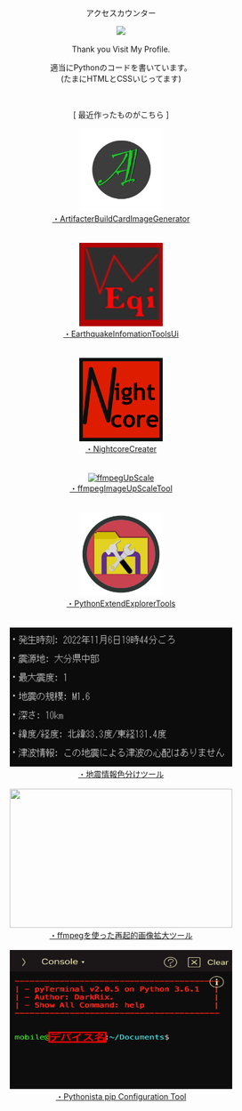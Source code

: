 <div align="center">
  
<p>アクセスカウンター</p>

<a href="https://github.com/CrossDarkrix"><img src="https://profile-counter.glitch.me/CrossDarkrix/count.svg"></a><br />

<p>Thank you Visit My Profile.</p>

<p>適当にPythonのコードを書いています。<br />
(たまにHTMLとCSSいじってます)</p><br />
<p>[ 最近作ったものがこちら ]</p>
  <a href="https://github.com/CrossDarkrix"><img width="150px" height="150px" alt="ArtifacterBuildCardImageGenerator" src="https://raw.githubusercontent.com/CrossDarkrix/ArtifacterBuildCardImageGenerator/master/Images/ArtifacterIcon.png"></a><br />
  <a href="https://github.com/CrossDarkrix/ArtifacterBuildCardImageGenerator">・ArtifacterBuildCardImageGenerator</a><br /><br /><br />
  <a href="https://github.com/CrossDarkrix"><img width="150px" height="150px" alt="EarthquakeInfomationTools" src="https://raw.githubusercontent.com/CrossDarkrix/EarthquakeInfomationToolsUi/main/images/eqinfoicon.png"></a><br />
  <a href="https://github.com/CrossDarkrix/EarthquakeInfomationToolsUi">・EarthquakeInfomationToolsUi</a><br /><br /><br />
  <a href="https://github.com/CrossDarkrix"><img width="150px" height="150px" alt="NightcoreCreater" src="https://raw.githubusercontent.com/CrossDarkrix/NightcoreCreater/main/image/NightcoreCreaterIcon.png"></a><br />
  <a href="https://github.com/CrossDarkrix/NightcoreCreater">・NightcoreCreater</a><br /><br /><br />
  <a href="https://github.com/CrossDarkrix"><img width="150px" height="150px" alt="ffmpegUpScale" src="https://raw.githubusercontent.com/CrossDarkrix/ffmpeg_Image_UpScale_tool/main/image/ffmUpScale_logo.png"></a><br />
  <a href="https://github.com/CrossDarkrix/ffmpegImageUpScaletool">・ffmpegImageUpScaleTool</a><br /><br /><br />
  <a href="https://github.com/CrossDarkrix"><img width="150px" height="150px" alt="pyExtendTools" src="https://raw.githubusercontent.com/CrossDarkrix/PythonExtendExplorerTools/main/PyExtendToolsIcon.png"></a><br />
  <a href="https://github.com/CrossDarkrix/PythonExtendExplorerTools">・PythonExtendExplorerTools</a><br /><br /><br />
  <a href="https://github.com/CrossDarkrix"><img src="https://raw.githubusercontent.com/CrossDarkrix/EarthQuakeInfomationTools/main/screenshots/EarthQuakeInfomationTool.png" width="400" height="250"></a><br />
  <a href="https://github.com/CrossDarkrix/EarthQuakeInfomationTools">・地震情報色分けツール</a><br /><br />
  <a href="https://github.com/CrossDarkrix"><img src="https://raw.githubusercontent.com/CrossDarkrix/ffmpeg-Recursive-Upscaling-tool/main/image/ffmpeg-upscaling.gif" width="400" height="250"></a><br />
  <a href="https://github.com/CrossDarkrix/ffmpeg-Recursive-Upscaling-tool">・ffmpegを使った再起的画像拡大ツール</a><br /><br />
  <a href="https://github.com/CrossDarkrix"><img src="https://raw.githubusercontent.com/CrossDarkrix/Pythonista3_pip_Configration_Tool/main/images/pip-Terminal_Preview.png" width="400" height="250"></a><br />
   <a href="https://github.com/CrossDarkrix/Pythonista3_pip_Configration_Tool">・Pythonista pip Configuration Tool</a><br /><br />
  </div>
